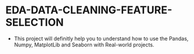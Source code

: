# EDA-DATA-CLEANING-FEATURE-SELECTION

- This project will definitly help you to understand how to use the Pandas, Numpy, MatplotLib and Seaborn with
Real-world projects. 
